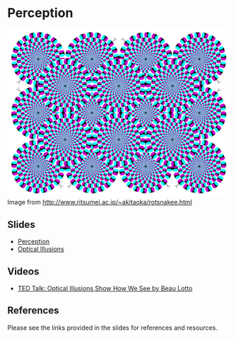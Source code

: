 Perception
==============================

![Rotating Snakes](rotsnake8.gif)  
Image from <http://www.ritsumei.ac.jp/~akitaoka/rotsnakee.html>

Slides
------------------------------

- [Perception](https://drive.google.com/file/d/0BxYofk0iB_upREVRSWFNRHlEcEE/edit?usp=sharing)
- [Optical Illusions](https://drive.google.com/file/d/0BxYofk0iB_upc0xCb2ptR3MzQ2c/edit?usp=sharing)

Videos
------------------------------

- [TED Talk: Optical Illusions Show How We See by Beau Lotto](http://www.ted.com/talks/beau_lotto_optical_illusions_show_how_we_see)

References
------------------------------

Please see the links provided in the slides for references and resources.
